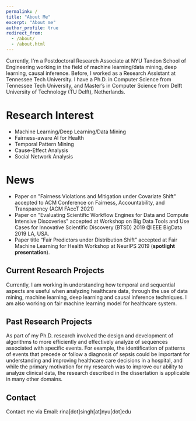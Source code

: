 ```yaml
---
permalink: /
title: "About Me"
excerpt: "About me"
author_profile: true
redirect_from: 
  - /about/
  - /about.html
---
```

Currently, I'm a Postdoctoral Research Associate at NYU Tandon School of Engineering working in the field of machine learning/data mining, deep learning, causal inference. Before, I worked as a Research Assistant at Tennessee Tech University. I have a Ph.D. in Computer Science from Tennessee Tech University, and Master’s in Computer Science from Delft University of Technology (TU Delft), Netherlands.

<!--Currently, I'm a Postdoctoral Research Associate at [NYU Tandon School of Engineering](https://engineering.nyu.edu/), under the supervision of [Prof. Rumi Chunara](https://rumichunara.github.io/). Before, I worked as a Research Assistant at Tennessee Tech University, under the supervision of [Prof. Doug Talbert](https://users.csc.tntech.edu/~dtalbert/). I have a Ph.D. in Computer Science from Tennessee Tech University, Master’s in Computer Science from Delft University of Technology (TU Delft), Netherlands, and a B.E. in Software Engineering from Nepal College of Information Technology.-->

Research Interest
======
* Machine Learning/Deep Learning/Data Mining
* Fairness-aware AI for Health
* Temporal Pattern Mining
* Cause-Effect Analysis
* Social Network Analysis

News
======
* Paper on "Fairness Violations and Mitigation under Covariate Shift" accepted to ACM Conference on Fairness, Accountability, and Transparency (ACM FAccT 2021)
* Paper on "Evaluating Scientific Workflow Engines for Data and Compute Intensive Discoveries" accepted at Workshop on Big Data Tools and Use Cases for Innovative Scientific Discovery (BTSD) 2019 @IEEE BigData 2019 LA, USA.
* Paper title “Fair Predictors under Distribution Shift” accepted at Fair Machine Learning for Health Workshop at NeurIPS 2019 (**spotlight presentation**).

Current Research Projects
------
Currently, I am working in understanding how temporal and sequential aspects are useful when analyzing healthcare data, through the use of data mining, machine learning, deep learning and causal inference techniques. I am also working on fair machine learning model for healthcare system.

Past Research Projects
------
As part of my Ph.D. research involved the design and development of algorithms to more efficiently and effectively analyze of sequences associated with specific events. For example, the identification of patterns of events that precede or follow a diagnosis of sepsis could be important for understanding and improving healthcare care decisions in a hospital, and while the primary motivation for my research was to improve our ability to analyze clinical data, the research described in the dissertation is applicable in many other domains.

Contact
------
<!--- Contact me via [Email](mailto:rina.singh@nyu.edu?subject=[GitHub]%20Source%20Han%20Sans)  --->
Contact me via Email: rina[dot]singh[at]nyu[dot]edu
